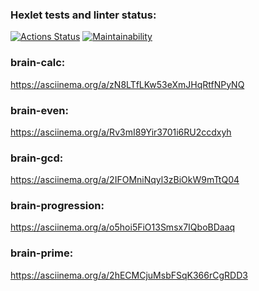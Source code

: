 ### Hexlet tests and linter status:
[![Actions Status](https://github.com/MikeDruzhin/frontend-project-44/actions/workflows/hexlet-check.yml/badge.svg)](https://github.com/MikeDruzhin/frontend-project-44/actions)
[![Maintainability](https://api.codeclimate.com/v1/badges/a5f6745d6a1d6a86fce5/maintainability)](https://codeclimate.com/github/MikeDruzhin/frontend-project-44/maintainability)

### brain-calc:
https://asciinema.org/a/zN8LTfLKw53eXmJHqRtfNPyNQ

### brain-even:
https://asciinema.org/a/Rv3mI89Yir3701i6RU2ccdxyh

### brain-gcd:
https://asciinema.org/a/2IFOMniNqyl3zBiOkW9mTtQ04

### brain-progression:
https://asciinema.org/a/o5hoi5FiO13Smsx7IQboBDaaq

### brain-prime:
https://asciinema.org/a/2hECMCjuMsbFSqK366rCgRDD3
